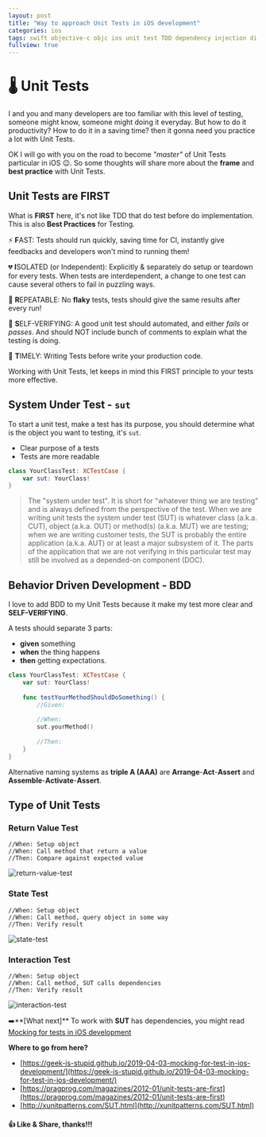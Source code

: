 ```yaml
---
layout: post
title: "Way to approach Unit Tests in iOS development"
categories: ios
tags: swift objective-c objc ios unit test TDD dependency injection di xcode BDD FIRST state return interation
fullview: true
---
```

# 🌡 Unit Tests
 
I and you and many developers are too familiar with this level of testing, someone might know, someone might doing it everyday. But how to do it productivity? How to do it in a saving time? then it gonna need you practice a lot with Unit Tests.

OK I will go with you on the road to become *"master"* of Unit Tests particular in iOS 😉. So some thoughts will share more about the **frame** and **best practice** with Unit Tests.

## Unit Tests are **FIRST**

What is **FIRST** here, it's not like TDD that do test before do implementation.  This is also **Best Practices** for Testing.

⚡️ **F**AST: Tests should run quickly, saving time for CI, instantly give feedbacks and developers won't mind to running them!

💔 **I**SOLATED (or Independent): Explicitly & separately do setup or teardown for every tests. When tests are interdependent, a change to one test can cause several others to fail in puzzling ways. 

🔁 **R**EPEATABLE: No **flaky** tests, tests should give the same results after every run!

🤳 **S**ELF-VERIFYING: A good unit test should automated, and either *fails* or *passes*. And should NOT include bunch of comments to explain what the testing is doing.

🧪 **T**IMELY: Writing Tests before write your production code.

Working with Unit Tests, let keeps in mind this FIRST principle to your tests more effective.

## System Under Test - `sut`

To start a unit test, make a test has its purpose, you should determine what is the object you want to testing, it's `sut`.

- Clear purpose of a tests
- Tests are more readable

```swift
class YourClassTest: XCTestCase {
	var sut: YourClass!
}
```

> The "system under test". It is short for "whatever thing we are testing" and is always defined from the perspective of the test. When we are writing unit tests the system under test (SUT) is whatever class (a.k.a. CUT), object (a.k.a. OUT) or method(s) (a.k.a. MUT) we are testing; when we are writing customer tests, the SUT is probably the entire application (a.k.a. AUT) or at least a major subsystem of it. The parts of the application that we are not verifying in this particular test may still be involved as a depended-on component (DOC).


## Behavior Driven Development - BDD

I love to add BDD to my Unit Tests because it make my test more clear and **SELF-VERIFYING**. 

A tests should separate 3 parts:

- **given** something
- **when** the thing happens
- **then** getting expectations.

```swift
class YourClassTest: XCTestCase {
	var sut: YourClass!
	
	func testYourMethodShouldDoSomething() {
		//Given:
		
		//When:
		sut.yourMethod()
		
		//Then:
	}
}
```

Alternative naming systems as **triple A (AAA)** are **Arrange**-**Act**-**Assert** and **Assemble**-**Activate**-**Assert**.

## Type of Unit Tests

### Return Value Test
```
//When: Setup object
//When: Call method that return a value
//Then: Compare against expected value
```
![return-value-test](https://user-images.githubusercontent.com/6329656/56451556-769f4f00-6356-11e9-9a57-a18198de9bca.png)

### State Test
```
//When: Setup object
//When: Call method, query object in some way
//Then: Verify result
```
![state-test](https://user-images.githubusercontent.com/6329656/56451842-eeba4480-6357-11e9-9414-6203af055223.png)


### Interaction Test
```
//When: Setup object
//When: Call method, SUT calls dependencies
//Then: Verify result
```
![interaction-test](https://user-images.githubusercontent.com/6329656/56452163-b0258980-6359-11e9-964c-18152549e6c4.png)

➡️**[What next]** To work with **SUT** has dependencies, you might read [Mocking for tests in iOS development](https://geek-is-stupid.github.io/2019-04-03-mocking-for-test-in-ios-development)

**Where to go from here?**

- [https://geek-is-stupid.github.io/2019-04-03-mocking-for-test-in-ios-development/](https://geek-is-stupid.github.io/2019-04-03-mocking-for-test-in-ios-development/)
- [https://pragprog.com/magazines/2012-01/unit-tests-are-first](https://pragprog.com/magazines/2012-01/unit-tests-are-first)
- [http://xunitpatterns.com/SUT.html](http://xunitpatterns.com/SUT.html)

#### 👍 Like & Share, thanks!!!
